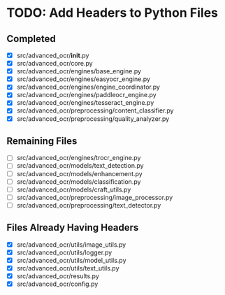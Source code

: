# TODO: Add Headers to Python Files

## Completed
- [x] src/advanced_ocr/__init__.py
- [x] src/advanced_ocr/core.py
- [x] src/advanced_ocr/engines/base_engine.py
- [x] src/advanced_ocr/engines/easyocr_engine.py
- [x] src/advanced_ocr/engines/engine_coordinator.py
- [x] src/advanced_ocr/engines/paddleocr_engine.py
- [x] src/advanced_ocr/engines/tesseract_engine.py
- [x] src/advanced_ocr/preprocessing/content_classifier.py
- [x] src/advanced_ocr/preprocessing/quality_analyzer.py

## Remaining Files
- [ ] src/advanced_ocr/engines/trocr_engine.py
- [ ] src/advanced_ocr/models/text_detection.py
- [ ] src/advanced_ocr/models/enhancement.py
- [ ] src/advanced_ocr/models/classification.py
- [ ] src/advanced_ocr/models/craft_utils.py
- [ ] src/advanced_ocr/preprocessing/image_processor.py
- [ ] src/advanced_ocr/preprocessing/text_detector.py

## Files Already Having Headers
- [x] src/advanced_ocr/utils/image_utils.py
- [x] src/advanced_ocr/utils/logger.py
- [x] src/advanced_ocr/utils/model_utils.py
- [x] src/advanced_ocr/utils/text_utils.py
- [x] src/advanced_ocr/results.py
- [x] src/advanced_ocr/config.py
